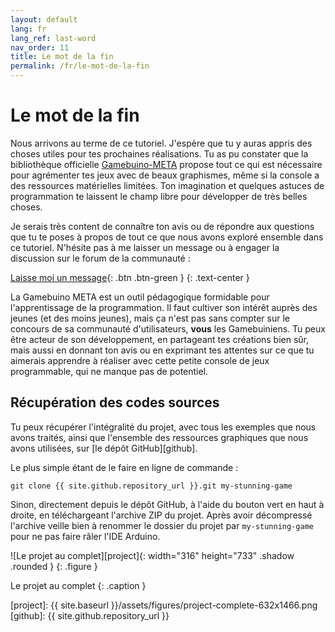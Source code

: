 ```yaml
---
layout: default
lang: fr
lang_ref: last-word
nav_order: 11
title: Le mot de la fin
permalink: /fr/le-mot-de-la-fin
---
```


# Le mot de la fin

Nous arrivons au terme de ce tutoriel. J'espère que tu y auras appris des choses utiles pour tes prochaines réalisations. Tu as pu constater que la bibliothèque officielle [Gamebuino-META][gb-meta] propose tout ce qui est nécessaire pour agrémenter tes jeux avec de beaux graphismes, même si la console a des ressources matérielles limitées. Ton imagination et quelques astuces de programmation te laissent le champ libre pour développer de très belles choses.

Je serais très content de connaître ton avis ou de répondre aux questions que tu te poses à propos de tout ce que nous avons exploré ensemble dans ce tutoriel. N'hésite pas à me laisser un message ou à engager la discussion sur le forum de la communauté :

[Laisse moi un message][comment]{: .btn .btn-green }
{: .text-center }

La Gamebuino META est un outil pédagogique formidable pour l'apprentissage de la programmation. Il faut cultiver son intérêt auprès des jeunes (et des moins jeunes), mais ça n'est pas sans compter sur le concours de sa communauté d'utilisateurs, **vous** les Gamebuiniens. Tu peux être acteur de son développement, en partageant tes créations bien sûr, mais aussi en donnant ton avis ou en exprimant tes attentes sur ce que tu aimerais apprendre à réaliser avec cette petite console de jeux programmable, qui ne manque pas de potentiel.


## Récupération des codes sources

Tu peux récupérer l'intégralité du projet, avec tous les exemples que nous avons traités, ainsi que l'ensemble des ressources graphiques que nous avons utilisées, sur [le dépôt GitHub][github].

Le plus simple étant de le faire en ligne de commande :

```
git clone {{ site.github.repository_url }}.git my-stunning-game
```

Sinon, directement depuis le dépôt GitHub, à l'aide du bouton vert en haut à droite, en téléchargeant l'archive ZIP du projet. Après avoir décompressé l'archive veille bien à renommer le dossier du projet par `my-stunning-game` pour ne pas faire râler l'IDE Arduino.  <i class="far fa-smile-wink"></i>

![Le projet au complet][project]{: width="316" height="733" .shadow .rounded }
{: .figure }

Le projet au complet
{: .caption }



[gb-meta]: https://github.com/Gamebuino/Gamebuino-META
[comment]: http://community.gamebuino.com/
[project]: {{ site.baseurl }}/assets/figures/project-complete-632x1466.png
[github]:  {{ site.github.repository_url }}